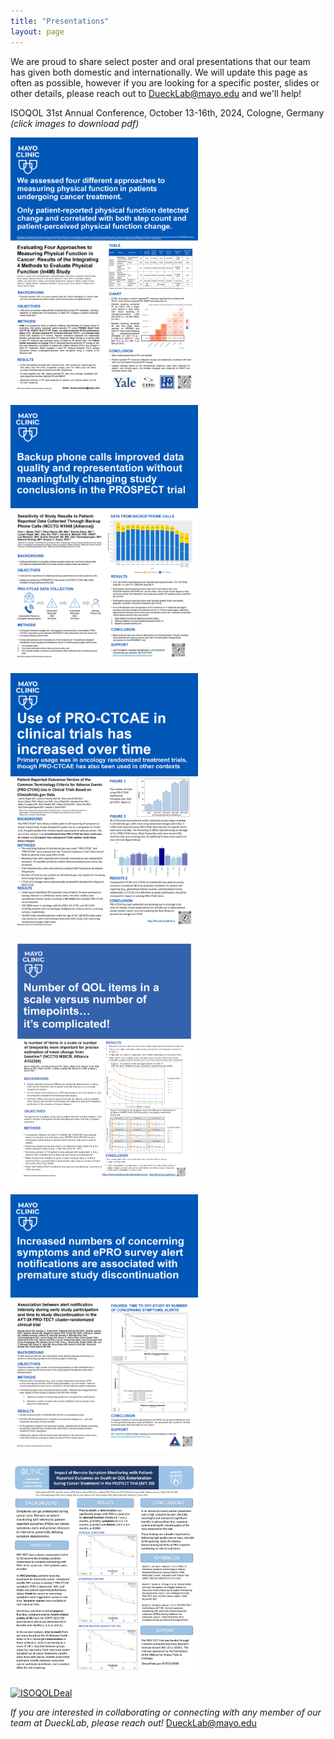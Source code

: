 ```yaml
---
title: "Presentations"
layout: page
---
```


We are proud to share select poster and oral presentations that our team has given both domestic and internationally. We will update this page as often as possible, however if you are looking for a specific poster, slides or other details, please reach out to DueckLab@mayo.edu and we'll help!

ISOQOL 31st Annual Conference, October 13-16th, 2024, Cologne, Germany <br>
_(click images to download pdf)_


[<img width="300" alt= ISOQOLGita src="/assets/images/ISOQOLGita.png">](https://duecklab.github.io/assets/images/ISOQOLGita.pdf) 

[<img width="300" alt= ISOQOLMazza src="/assets/images/ISOQOLMazza.png">](https://duecklab.github.io/assets/images/ISOQOLMazza.pdf) 

[<img width="300" alt= ISOQOLRogak src="/assets/images/ISOQOLRogak.png">](https://duecklab.github.io/assets/images/ISOQOLRogak.pdf) 

[<img width="300" alt= ISOQOLNoble src="/assets/images/ISOQOLNoble.png">](https://duecklab.github.io/assets/images/ISOQOLNoble.pdf) 

[<img width="300" alt= ISOQOLGinos src="/assets/images/ISOQOLGinos.png">](https://duecklab.github.io/assets/images/ISOQOLGinos.pdf) 

[<img width="300" alt= ISOQOLBasch src="/assets/images/ISOQOLJansen.png">](https://duecklab.github.io/assets/images/ISOQOLJansen.pdf) 

[<img width="300" alt= ISOQOLDeal src="/assets/images/ISOQOLDeal.png">](https://duecklab.github.io/assets/images/ISOQOLDeal.pdf) 





_If you are interested in collaborating or connecting with any member of our team at DueckLab, please reach out!_   [DueckLab@mayo.edu](mailto:DueckLab@mayo.edu)

<!-- Google tag (gtag.js) -->
<script async src="https://www.googletagmanager.com/gtag/js?id=G-RR2YH5HMBL"></script>
<script>
  window.dataLayer = window.dataLayer || [];
  function gtag(){dataLayer.push(arguments);}
  gtag('js', new Date());

  gtag('config', 'G-RR2YH5HMBL');
</script>
